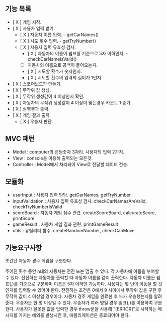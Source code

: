 ## 기능 목록

- [ X ] 게임 시작.
- [ X ] 사용자 입력 받기.
  - [ X ] 자동차 이름 입력. - getCarNames()
  - [ X ] 시도 횟수 입력. - getTryNumber()
  - [ X ] 사용자 입력 유효성 검사.
    - [ X ] 자동차의 이름이 쉼표를 기준으로 5자 이하인지. - checkCarNameIsValid()
    - [ ] 자동차의 이름으로 공백이 들어오는지.
    - [ X ] 시도할 횟수가 숫자인지.
    - [ X ] 시도할 횟수의 입력의 길이가 1인지.
- [ X ] 스코어보드판 만들기.
- [ X ] 무작위 값 생성.
- [ X ] 무작위 생성값이 4 이상인지 확인.
- [ X ] 자동차의 무작위 생성값이 4 이상이 맞는경우 카운트 1 증가.
- [ X ] 실행결과 출력.
- [ X ] 게임 결과 출력.
  - [ X ] 우승자 판단.

## MVC 패턴

- Model : computer의 랜덤숫자 3자리. 사용자의 입력 2가지.
- View : console을 이용해 출력되는 모든것.
- Controller : Model에서 처리되어 View로 전달할 데이터 전송.

## 모듈화

- userInput : 사용자 입력 담당. getCarNames, getTryNumber
- inputValidation : 사용자 입력 유효성 검사. checkCarNamesAreValid, checkTryNumberIsValid
- scoreBoard : 자동차 게임 점수 관련. createScoreBoard, calcurateScore, printScore
- gameResult : 자동차 게임 결과 관련. printGameResult
- utils : 유틸리티 함수. createRandomNumber, checkCanMove

## 기능요구사항

초간단 자동차 경주 게임을 구현한다.

주어진 횟수 동안 n대의 자동차는 전진 또는 멈출 수 있다.
각 자동차에 이름을 부여할 수 있다. 전진하는 자동차를 출력할 때 자동차 이름을 같이 출력한다.
자동차 이름은 쉼표(,)를 기준으로 구분하며 이름은 5자 이하만 가능하다.
사용자는 몇 번의 이동을 할 것인지를 입력할 수 있어야 한다.
전진하는 조건은 0에서 9 사이에서 무작위 값을 구한 후 무작위 값이 4 이상일 경우이다.
자동차 경주 게임을 완료한 후 누가 우승했는지를 알려준다. 우승자는 한 명 이상일 수 있다.
우승자가 여러 명일 경우 쉼표(,)를 이용하여 구분한다.
사용자가 잘못된 값을 입력한 경우 throw문을 사용해 "[ERROR]"로 시작하는 메시지를 가지는 예외를 발생시킨 후, 애플리케이션은 종료되어야 한다.
